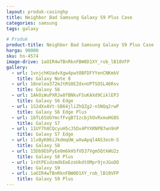 ```yaml
---
layout: produk-casinghp
title: Neighbor Bad Samsung Galaxy S9 Plus Case
categories: samsung
tags: galaxy

# Produk
product-title: Neighbor Bad Samsung Galaxy S9 Plus Case
harga: 90000
sku: hn-4574
image-drive: 1aOIR4wTBnRknFBW0D1XY_rob_lB10VFP
gallery:
  - url: 1vnjchKUadvXgw4pwtOBFDFYYenCNKmbV
    title: Galaxy Note 8
  - url: 16nelea372mJtRS0EZdxnUPTSOSL46Rsv
    title: Galaxy S6
  - url: 1AkOiWuPXRJw8fBNkvFSuKAXd9CiklEPJ
    title: Galaxy S6 Edge
  - url: 1S2dXxAVt-SB64jliZhQZg2-n5NQq2rwP
    title: Galaxy S6 Edge Plus
  - url: 1bTL6SUGYmcfFvgB7IzcbjhOvRxmuHG8S
    title: Galaxy S7
  - url: 11UY7h8CQcyuH5cJ5Dx4PYXRNPB7wn9nP
    title: Galaxy S7 Edge
  - url: 1lx0yK06iJkdmqUW_wXwApql4AS3ocH-S
    title: Galaxy S8
  - url: 15Db9EbPyEe0m6kHSfVD37Vgm5QtkWU2z
    title: Galaxy S8 Plus
  - url: 1rdtPEidzmdkEmEzoUkdtOMpr9jnJGoDO
    title: Galaxy S9
  - url: 1aOIR4wTBnRknFBW0D1XY_rob_lB10VFP
    title: Galaxy S9 Plus
---
```

